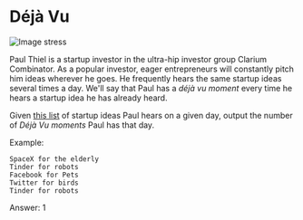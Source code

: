 # Déjà Vu

![Image stress](https://upload.wikimedia.org/wikipedia/commons/c/c5/Frustrated_man_at_a_desk.jpg)

Paul Thiel is a startup investor in the ultra-hip investor group Clarium
Combinator. As a popular investor, eager entrepreneurs will constantly
pitch him ideas wherever he goes. He frequently hears the same startup
ideas several times a day. We'll say that Paul has a *déjà vu moment*
every time he hears a startup idea he has already heard.

Given [this list](https://gist.githubusercontent.com/cmrosenberg/e4830c1d66533acd8e42/raw/ef6d0b31b7e917271b490f919c341c3890afc708/gistfile1.txt)
of startup ideas Paul hears on a given day, output the number of *Déjà Vu moments* Paul has that day.

Example:

```
SpaceX for the elderly
Tinder for robots
Facebook for Pets
Twitter for birds
Tinder for robots
```

Answer: 1

